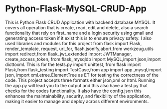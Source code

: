# Python-Flask-MySQL-CRUD-App
This is Python Flask CRUD Application with backend database MYSQL. It covers all operation that is create, read, edit and delete, also a search functionality that rely on first_name and a login security using gmail and generating access token if it exist this is to ensure privacy safety. I also used libraries and modules for this project from flask import Flask, render_template, request, url_for, flash,jsonify,abort,from werkzeug.utils import redirect,from flask_jwt_extended import JWTManager, create_access_token, from flask_mysqldb import MySQL,import json,import dicttoxml.
This is for the tests.py import unittest, from flask import Flask,from flask_testing import TestCase,from app import app ,mysql,import json,
import xml.etree.ElementTree as ET for testing the correctness of the code.
This project accepts three formats either json,xml or html. Running the app.py will lead you to the output and this also have a test.py that checks for the codes functionality. It also have the config.json this enhances the maintainability, security, and flexibility of the application, making it easier to manage and deploy across different environments.

